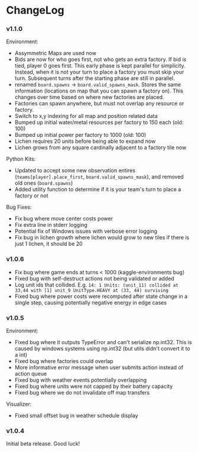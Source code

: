 # ChangeLog

### v1.1.0

Environment:
- Assymmetric Maps are used now
- Bids are now for who goes first, not who gets an extra factory. If bid is tied, player 0 goes first. This early phase is kept parallel for simplicity. Instead, when it is not your turn to place a factory you must skip your turn. Subsequent turns after the starting phase are still in parallel.
- renamed `board.spawns` -> `board.valid_spawns_mask`. Stores the same information (locations on map that you can spawn a factory on). This changes over time based on where new factories are placed.
- Factories can spawn anywhere, but must not overlap any resource or factory.
- Switch to x,y indexing for all map and position related data
- Bumped up initial water/metal resources per factory to 150 each (old: 100)
- Bumped up initial power per factory to 1000 (old: 100)
- Lichen requires 20 units before being able to expand now
- Lichen grows from any square cardinally adjacent to a factory tile now

Python Kits:
- Updated to accept some new observation entires (`teams[player].place_first`, `board.valid_spawns_mask`), and removed old ones (`board.spawns`)
- Added utility function to determine if it is your team's turn to place a factory or not

Bug Fixes:
- Fix bug where move center costs power
- Fix extra line in stderr logging
- Potential fix of Windows issues with verbose error logging
- Fix bug in lichen growth where lichen would grow to new tiles if there is just 1 lichen, it should be 20

### v1.0.6
- Fix bug where game ends at turns < 1000 (kaggle-environments bug)
- Fixed bug with self-destruct actions not being validated or added
- Log unit ids that collided. E.g. `14: 1 Units: (unit_11) collided at 33,44 with [1] unit_9 UnitType.HEAVY at (33, 44) surviving`
- Fixed bug where power costs were recomputed after state change in a single step, causing potentially negative energy in edge cases

### v1.0.5

Environment:
- Fixed bug where it outputs TypeError and can't serialize np.int32. This is caused by windows systems using np.int32 (but utils didn't convert it to a int)
- Fixed bug where factories could overlap
- More informative error message when user submits action instead of action queue
- Fixed bug with weather events potentially overlapping
- Fixed bug where units were not capped by their battery capacity
- Fixed bug where we do not invalidate off map transfers

Visualizer:
- Fixed small offset bug in weather schedule display
### v1.0.4

Initial beta release. Good luck!